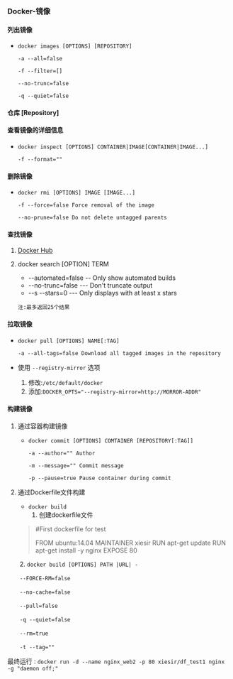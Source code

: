 ### Docker-镜像

#### 列出镜像

- `docker images [OPTIONS] [REPOSITORY]`

  `-a --all=false`

  `-f --filter=[]`

  `--no-trunc=false`

  `-q --quiet=false`

  

#### 仓库 [Repository]



#### 查看镜像的详细信息

- `docker inspect [OPTIONS] CONTAINER|IMAGE[CONTAINER|IMAGE...]`

  `-f --format=""`

#### 删除镜像

- `docker rmi [OPTIONS] IMAGE [IMAGE...]`

  `-f --force=false Force removal of the image`

  `--no-prune=false Do not delete untagged parents`

#### 查找镜像

1.  [Docker Hub](https://registry.hub.docker.com)

2. docker search [OPTION] TERM

   - --automated=false   -- Only show automated builds
   -  --no-trunc=false  --- Don't truncate output
   -  --s --stars=0   --- Only displays with at least x stars

   `注:最多返回25个结果`

#### 拉取镜像

- `docker pull [OPTIONS] NAME[:TAG]`

  `-a --all-tags=false Download all tagged images in the repository`

- 使用 `--registry-mirror` 选项

  1. 修改:`/etc/default/docker`
  2. 添加:`DOCKER_OPTS="--registry-mirror=http://MORROR-ADDR"`

#### 构建镜像

1. 通过容器构建镜像

   - `docker commit [OPTIONS] COMTAINER [REPOSITORY[:TAG]]`

     `-a --author="" Author`

     `-m --message="" Commit message`

     `-p --pause=true Pause container during commit`

2. 通过Dockerfile文件构建

   - `docker build`
     1. 创建dockerfile文件

   > #First dockerfile for test
   >
   > FROM ubuntu:14.04
   > MAINTAINER xiesir
   > RUN apt-get update
   > RUN apt-get install -y nginx
   > EXPOSE 80

   ​		2. `docker build [OPTIONS] PATH |URL| -`

   ​	`--FORCE-RM=false`

   ​	`--no-cache=false`

   ​	`--pull=false`

   ​	`-q --quiet=false`

   ​	`--rm=true`

   ​	`-t --tag=""`

最终运行 : `docker run -d --name nginx_web2 -p 80 xiesir/df_test1 nginx -g "daemon off;"`